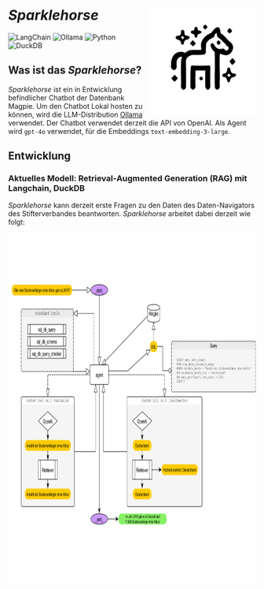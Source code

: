 # *Sparklehorse* <img src="img/sparklehorse_logo.svg" align="right" height="218" alt="ggplot2 website" />

![LangChain](https://img.shields.io/badge/Powered%20by-LangChain-blue)
![Ollama](https://img.shields.io/badge/Ollama-LLM%20Integration-orange)
![Python](https://img.shields.io/badge/Developed%20with-Python-yellow)
![DuckDB](https://img.shields.io/badge/Fast%20Queries-DuckDB-green)

## Was ist das *Sparklehorse*?

*Sparklehorse* ist ein in Entwicklung befindlicher Chatbot der Datenbank Magpie. Um den Chatbot Lokal hosten zu können, wird die LLM-Distribution [Ollama](https://ollama.com/) verwendet. Der Chatbot verwendet derzeit die API von OpenAI. Als Agent wird `gpt-4o` verwendet, für die Embeddings `text-embedding-3-large`.

## Entwicklung

### Aktuelles Modell: Retrieval-Augmented Generation (RAG) mit Langchain, DuckDB

*Sparklehorse* kann derzeit erste Fragen zu den Daten des Daten-Navigators des Stifterverbandes beantworten. *Sparklehorse* arbeitet dabei derzeit wie folgt:

 <img src="img/curent_model_v1.png" height="710" />

